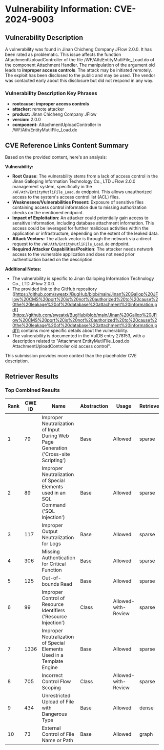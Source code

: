 # Vulnerability Information: CVE-2024-9003

## Vulnerability Description
A vulnerability was found in Jinan Chicheng Company JFlow 2.0.0. It has been rated as problematic. This issue affects the function AttachmentUploadController of the file /WF/Ath/EntityMutliFile_Load.do of the component Attachment Handler. The manipulation of the argument oid leads to **improper access controls**. The attack may be initiated remotely. The exploit has been disclosed to the public and may be used. The vendor was contacted early about this disclosure but did not respond in any way.

### Vulnerability Description Key Phrases
- **rootcause:** **improper access controls**
- **attacker:** remote attacker
- **product:** Jinan Chicheng Company JFlow
- **version:** 2.0.0
- **component:** AttachmentUploadController in /WF/Ath/EntityMutliFile_Load.do

## CVE Reference Links Content Summary
Based on the provided content, here's an analysis:

**Vulnerability:**

*   **Root Cause:** The vulnerability stems from a lack of access control in the Jinan Galloping Information Technology Co., LTD JFlow 2.0.0 management system, specifically in the `/WF/Ath/EntityMutliFile_Load.do` endpoint. This allows unauthorized access to the system's access control list (ACL) files.
*   **Weaknesses/Vulnerabilities Present:**  Exposure of sensitive files containing access control information due to missing authorization checks on the mentioned endpoint.
*   **Impact of Exploitation:** An attacker could potentially gain access to sensitive information, including database attachment information. This access could be leveraged for further malicious activities within the application or infrastructure, depending on the extent of the leaked data.
*  **Attack Vectors:** The attack vector is through the network via a direct request to the `/WF/Ath/EntityMutliFile_Load.do` endpoint.
*   **Required Attacker Capabilities/Position:** The attacker needs network access to the vulnerable application and does not need prior authentication based on the description.

**Additional Notes:**
*   The vulnerability is specific to Jinan Galloping Information Technology Co., LTD JFlow 2.0.0.
*   The provided link to the GitHub repository ([https://github.com/sweatxi/BugHub/blob/main/Jinan%20Gallop%20JFlow%20CMS%20port%20is%20not%20authorized%20to%20cause%20the%20leakage%20of%20database%20attachment%20information.pdf](https://github.com/sweatxi/BugHub/blob/main/Jinan%20Gallop%20JFlow%20CMS%20port%20is%20not%20authorized%20to%20cause%20the%20leakage%20of%20database%20attachment%20information.pdf)) contains more specific details about the vulnerability.
*   The vulnerability is documented in the VulDB entry 278153, with a description related to "Attachment EntityMutliFile\_Load.do AttachmentUploadController oid access control".

This submission provides more context than the placeholder CVE description.

## Retriever Results

### Top Combined Results

| Rank | CWE ID | Name | Abstraction | Usage  | Retrievers | Individual Scores |
|------|--------|------|-------------|-------|------------|-------------------|
| 1 | 79 | Improper Neutralization of Input During Web Page Generation ('Cross-site Scripting') | Base | Allowed | sparse | 0.517 |
| 2 | 89 | Improper Neutralization of Special Elements used in an SQL Command ('SQL Injection') | Base | Allowed | sparse | 0.500 |
| 3 | 117 | Improper Output Neutralization for Logs | Base | Allowed | sparse | 0.425 |
| 4 | 306 | Missing Authentication for Critical Function | Base | Allowed | sparse | 0.421 |
| 5 | 125 | Out-of-bounds Read | Base | Allowed | sparse | 0.417 |
| 6 | 99 | Improper Control of Resource Identifiers ('Resource Injection') | Class | Allowed-with-Review | sparse | 0.415 |
| 7 | 1336 | Improper Neutralization of Special Elements Used in a Template Engine | Base | Allowed | sparse | 0.414 |
| 8 | 705 | Incorrect Control Flow Scoping | Class | Allowed-with-Review | sparse | 0.413 |
| 9 | 434 | Unrestricted Upload of File with Dangerous Type | Base | Allowed | dense | 0.605 |
| 10 | 73 | External Control of File Name or Path | Base | Allowed | graph | 0.003 |

